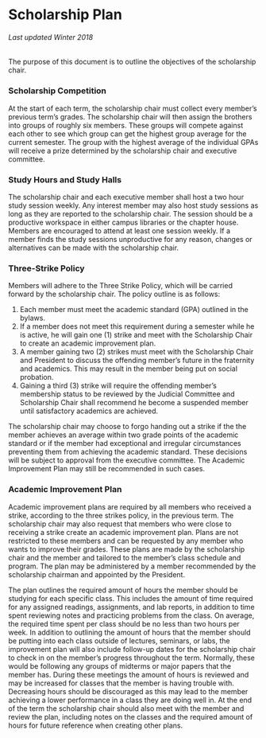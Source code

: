 # Scholarship Plan
###### Last updated Winter 2018

The purpose of this document is to outline the objectives of the scholarship chair.

### Scholarship Competition

At the start of each term, the scholarship chair must collect every member’s previous term’s grades. 
The scholarship chair will then assign the brothers into groups of roughly six members. 
These groups will compete against each other to see which group can get the highest group average for the current semester. 
The group with the highest average of the individual GPAs will receive a prize determined by the scholarship chair and executive committee.

### Study Hours and Study Halls

The scholarship chair and each executive member shall host a two hour study session weekly.
Any interest member may also host study sessions as long as they are reported to the scholarship chair.
The session should be a productive workspace in either campus libraries or the chapter house. 
Members are encouraged to attend at least one session weekly.
If a member finds the study sessions unproductive for any reason, changes or alternatives can be made with the scholarship chair.

### Three-Strike Policy

Members will adhere to the Three Strike Policy, which will be carried forward by the scholarship chair. The policy outline is as follows:

1. Each member must meet the academic standard (GPA) outlined in the bylaws.
2. If a member does not meet this requirement during a semester while he is active, he will gain one (1) strike and meet with the Scholarship Chair to create an academic improvement plan.
3. A member gaining two (2) strikes must meet with the Scholarship Chair and President to discuss the offending member’s future in the fraternity and academics. This may result in the member being put on social probation.
4. Gaining a third (3) strike will require the offending member’s membership status to be reviewed by the Judicial Committee and Scholarship Chair shall recommend he become a suspended member until satisfactory academics are achieved.

The scholarship chair may choose to forgo handing out a strike if the the member achieves an average within two grade points of the academic standard or if the member had exceptional and irregular circumstances preventing them from achieving the academic standard. These decisions will be subject to approval from the executive committee. The Academic Improvement Plan may still be recommended in such cases.

### Academic Improvement Plan

Academic improvement plans are required by all members who received a strike, according to the three strikes policy, in the previous term. The scholarship chair may also request that members who were close to receiving a strike create an academic improvement plan. Plans are not restricted to these members and can be requested by any member who wants to improve their grades. These plans are made by the scholarship chair and the member and tailored to the member’s class schedule and program.
The plan may be administered by a member recommended by the scholarship chairman and appointed by the President.

The plan outlines the required amount of hours the member should be studying for each specific class. This includes the amount of time required for any assigned readings, assignments, and lab reports, in addition to time spent reviewing notes and practicing problems from the class. On average, the required time spent per class should be no less than two hours per week. In addition to outlining the amount of hours that the member should be putting into each class outside of lectures, seminars, or labs, the improvement plan will also include follow-up dates for the scholarship chair to check in on the member’s progress throughout the term. Normally, these would be following any groups of midterms or major papers that the member has. During these meetings the amount of hours is reviewed and may be increased for classes that the member is having trouble with. Decreasing hours should be discouraged as this may lead to the member achieving a lower performance in a class they are doing well in. At the end of the term the scholarship chair should also meet with the member and review the plan, including notes on the classes and the required amount of hours for future reference when creating other plans.
